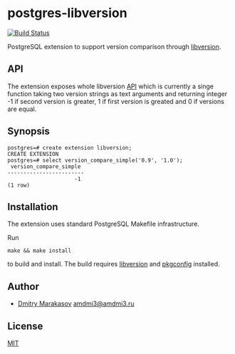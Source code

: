 # postgres-libversion

[![Build Status](https://travis-ci.org/repology/postgresql-libversion.svg?branch=master)](https://travis-ci.org/repology/postgresql-libversion)

PostgreSQL extension to support version comparison through [libversion](https://github.com/repology/libversion).

## API

The extension exposes whole libversion
[API](https://github.com/repology/libversion#api) which is currently
a singe function taking two version strings as text arguments and
returning integer -1 if second version is greater, 1 if first version
is greated and 0 if versions are equal.

## Synopsis

```
postgres=# create extension libversion;
CREATE EXTENSION
postgres=# select version_compare_simple('0.9', '1.0');
 version_compare_simple 
------------------------
                     -1
(1 row)

```

## Installation

The extension uses standard PostgreSQL Makefile infrastructure.

Run

```
make && make install
```

to build and install. The build requires
[libversion](https://github.com/repology/libversion) and
[pkgconfig](https://www.freedesktop.org/wiki/Software/pkg-config/)
installed.

## Author

* [Dmitry Marakasov](https://github.com/AMDmi3) <amdmi3@amdmi3.ru>

## License

[MIT](COPYING)
